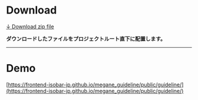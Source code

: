 # Download

[↓ Download zip file](https://github.com/frontend-isobar-jp/megane_guideline/blob/master/megane_guideline.zip?raw=true)

**ダウンロードしたファイルをプロジェクトルート直下に配置します。**

----

# Demo

[https://frontend-isobar-jp.github.io/megane_guideline/public/guideline/](https://frontend-isobar-jp.github.io/megane_guideline/public/guideline/)
